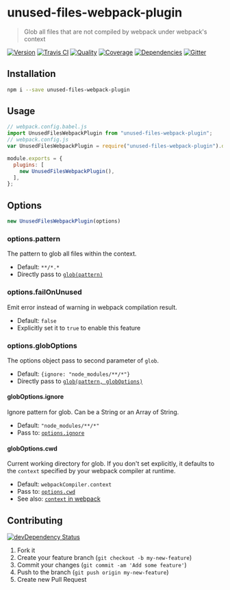 # unused-files-webpack-plugin
> Glob all files that are not compiled by webpack under webpack's context

[![Version][npm-image]][npm-url] [![Travis CI][travis-image]][travis-url] [![Quality][codeclimate-image]][codeclimate-url] [![Coverage][codeclimate-coverage-image]][codeclimate-coverage-url] [![Dependencies][gemnasium-image]][gemnasium-url] [![Gitter][gitter-image]][gitter-url]


## Installation

```sh
npm i --save unused-files-webpack-plugin
```

## Usage

```js
// webpack.config.babel.js
import UnusedFilesWebpackPlugin from "unused-files-webpack-plugin";
// webpack.config.js
var UnusedFilesWebpackPlugin = require("unused-files-webpack-plugin").default;

module.exports = {
  plugins: [
    new UnusedFilesWebpackPlugin(),
  ],
};
```


## Options

```js
new UnusedFilesWebpackPlugin(options)
```

### options.pattern

The pattern to glob all files within the context.

* Default: `**/*.*`
* Directly pass to [`glob(pattern)`](https://github.com/isaacs/node-glob#globpattern-options-cb)

### options.failOnUnused

Emit error instead of warning in webpack compilation result.

* Default: `false`
* Explicitly set it to `true` to enable this feature

### options.globOptions

The options object pass to second parameter of `glob`.

* Default: `{ignore: "node_modules/**/*"}`
* Directly pass to [`glob(pattern, globOptions)`](https://github.com/isaacs/node-glob#globpattern-options-cb)

#### globOptions.ignore

Ignore pattern for glob. Can be a String or an Array of String.

* Default: `"node_modules/**/*"`
* Pass to: [`options.ignore`](https://github.com/isaacs/node-glob#options)

#### globOptions.cwd

Current working directory for glob. If you don't set explicitly, it defaults to the `context` specified by your webpack compiler at runtime.

* Default: `webpackCompiler.context`
* Pass to: [`options.cwd`](https://github.com/isaacs/node-glob#options)
* See also: [`context` in webpack](http://webpack.github.io/docs/configuration.html#context)


## Contributing

[![devDependency Status][david-dm-image]][david-dm-url]

1. Fork it
2. Create your feature branch (`git checkout -b my-new-feature`)
3. Commit your changes (`git commit -am 'Add some feature'`)
4. Push to the branch (`git push origin my-new-feature`)
5. Create new Pull Request


[npm-image]: https://img.shields.io/npm/v/unused-files-webpack-plugin.svg?style=flat-square
[npm-url]: https://www.npmjs.org/package/unused-files-webpack-plugin

[travis-image]: https://img.shields.io/travis/tomchentw/unused-files-webpack-plugin.svg?style=flat-square
[travis-url]: https://travis-ci.org/tomchentw/unused-files-webpack-plugin
[codeclimate-image]: https://img.shields.io/codeclimate/github/tomchentw/unused-files-webpack-plugin.svg?style=flat-square
[codeclimate-url]: https://codeclimate.com/github/tomchentw/unused-files-webpack-plugin
[codeclimate-coverage-image]: https://img.shields.io/codeclimate/coverage/github/tomchentw/unused-files-webpack-plugin.svg?style=flat-square
[codeclimate-coverage-url]: https://codeclimate.com/github/tomchentw/unused-files-webpack-plugin
[gemnasium-image]: https://img.shields.io/gemnasium/tomchentw/unused-files-webpack-plugin.svg?style=flat-square
[gemnasium-url]: https://gemnasium.com/tomchentw/unused-files-webpack-plugin
[gitter-image]: https://badges.gitter.im/Join%20Chat.svg
[gitter-url]: https://gitter.im/tomchentw/unused-files-webpack-plugin?utm_source=badge&utm_medium=badge&utm_campaign=pr-badge&utm_content=badge
[david-dm-image]: https://img.shields.io/david/dev/tomchentw/unused-files-webpack-plugin.svg?style=flat-square
[david-dm-url]: https://david-dm.org/tomchentw/unused-files-webpack-plugin#info=devDependencies

